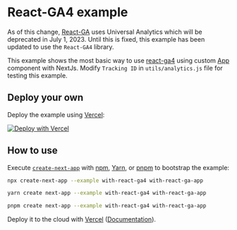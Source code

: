 # React-GA4 example

As of this change, [React-GA](https://github.com/react-ga/react-ga ) uses Universal Analytics which will be deprecated in July 1, 2023. Until this is fixed, this example has been updated to use the `React-GA4` library.

This example shows the most basic way to use [react-ga4](https://github.com/codler/react-ga4) using custom [App](https://github.com/vercel/next.js#custom-app)
component with NextJs. Modify `Tracking ID` in `utils/analytics.js` file for testing this example.

## Deploy your own

Deploy the example using [Vercel](https://vercel.com?utm_source=github&utm_medium=readme&utm_campaign=next-example):

[![Deploy with Vercel](https://vercel.com/button)](https://vercel.com/new/clone?repository-url=https://github.com/vercel/next.js/tree/canary/examples/with-react-ga&project-name=with-react-ga&repository-name=with-react-ga)

## How to use

Execute [`create-next-app`](https://github.com/vercel/next.js/tree/canary/packages/create-next-app) with [npm](https://docs.npmjs.com/cli/init), [Yarn](https://yarnpkg.com/lang/en/docs/cli/create/), or [pnpm](https://pnpm.io) to bootstrap the example:

```bash
npx create-next-app --example with-react-ga4 with-react-ga-app
```

```bash
yarn create next-app --example with-react-ga4 with-react-ga-app
```

```bash
pnpm create next-app --example with-react-ga4 with-react-ga-app
```

Deploy it to the cloud with [Vercel](https://vercel.com/new?utm_source=github&utm_medium=readme&utm_campaign=next-example) ([Documentation](https://nextjs.org/docs/deployment)).
